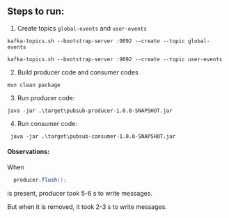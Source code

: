 ## Steps to run:
1. Create topics `global-events` and `user-events`
```
kafka-topics.sh --bootstrap-server :9092 --create --topic global-events

kafka-topics.sh --bootstrap-server :9092 --create --topic user-events
```

2. Build producer code and consumer codes
```
mvn clean package
```

3. Run producer code:
```
java -jar .\target\pubsub-producer-1.0.0-SNAPSHOT.jar
```

4. Run consumer code:
```
 java -jar .\target\pubsub-consumer-1.0.0-SNAPSHOT.jar
```

#### Observations:
When 
```java
  producer.flush();
```
is present, producer took 5-6 s to write messages.

But when it is removed, it took 2-3 s to write messages.